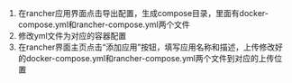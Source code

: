 1. 在rancher应用界面点击导出配置，生成compose目录，里面有docker-compose.yml和rancher-compose.yml两个文件
2. 修改yml文件为对应的容器配置
3. 在rancher界面主页点击“添加应用”按钮，填写应用名称和描述，上传修改好的docker-compose.yml和rancher-compose.yml两个文件到对应的上传位置
